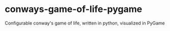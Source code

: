 # conways-game-of-life-pygame
Configurable conway's game of life, written in python, visualized in PyGame
